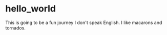 # hello_world
This is going to be a fun journey
I don't speak English. I like macarons and tornados.
